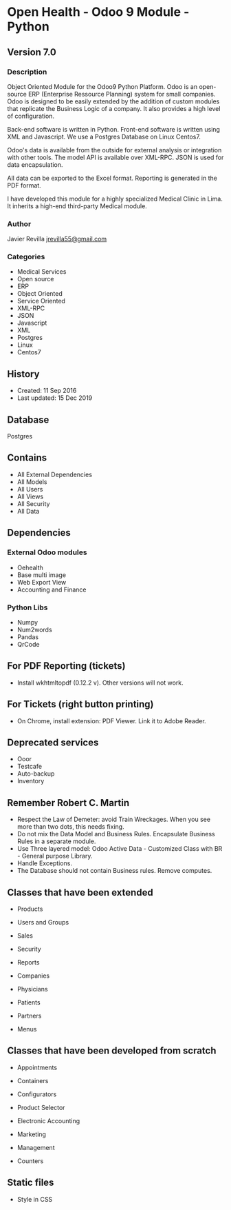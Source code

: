 # Open Health - Odoo 9 Module - Python 

## Version 7.0

### Description
Object Oriented Module for the Odoo9 Python Platform. 
Odoo is an open-source ERP (Enterprise Ressource Planning) system for small companies. 
Odoo is designed to be easily extended by the addition of custom modules that replicate the Business Logic of a company. 
It also provides a high level of configuration. 

Back-end software is written in Python. Front-end software is written using XML and Javascript. We use a Postgres Database on Linux Centos7. 

Odoo's data is available from the outside for external analysis or integration with other tools. 
The model API is available over XML-RPC. JSON is used for data encapsulation. 

All data can be exported to the Excel format. 
Reporting is generated in the PDF format.


I have developed this module for a highly specialized Medical Clinic in Lima. 
It inherits a high-end third-party Medical module.


### Author
Javier Revilla 
jrevilla55@gmail.com


### Categories
- Medical Services
- Open source
- ERP
- Object Oriented
- Service Oriented
- XML-RPC
- JSON
- Javascript
- XML
- Postgres
- Linux 
- Centos7


## History
- Created: 11 Sep 2016
- Last updated: 15 Dec 2019

## Database
Postgres

## Contains
- All External Dependencies
- All Models
- All Users
- All Views
- All Security
- All Data


## Dependencies 

### External Odoo modules
- Oehealth
- Base multi image
- Web Export View 
- Accounting and Finance


### Python Libs
- Numpy
- Num2words
- Pandas
- QrCode


## For PDF Reporting (tickets)
- Install wkhtmltopdf (0.12.2 v). Other versions will not work.


## For Tickets (right button printing)
- On Chrome, install extension: PDF Viewer. Link it to Adobe Reader. 


## Deprecated services
- Ooor
- Testcafe
- Auto-backup
- Inventory


## Remember Robert C. Martin
- Respect the Law of Demeter: avoid Train Wreckages. When you see more than two dots, this needs fixing.
- Do not mix the Data Model and Business Rules. Encapsulate Business Rules in a separate module. 
- Use Three layered model: Odoo Active Data - Customized Class with BR - General purpose Library.
- Handle Exceptions.
- The Database should not contain Business rules. Remove computes.




## Classes that have been extended

- Products 

- Users and Groups

- Sales

- Security 

- Reports

- Companies 

- Physicians 

- Patients 

- Partners

- Menus 



## Classes that have been developed from scratch

- Appointments

- Containers 

- Configurators

- Product Selector

- Electronic Accounting 

- Marketing 

- Management 

- Counters 


## Static files
- Style in CSS 






